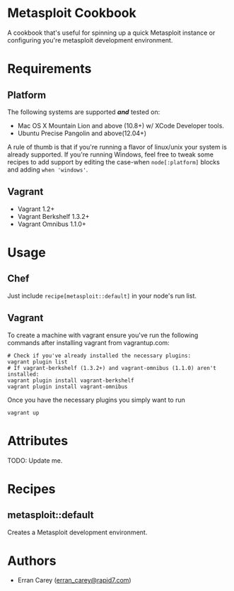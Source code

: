 # Metasploit Cookbook
A cookbook that's useful for spinning up a quick Metasploit instance or
configuring you're metasploit development environment.

# Requirements
## Platform
The following systems are supported ***and*** tested on:
* Mac OS X Mountain Lion and above (10.8+) w/ XCode Developer tools.
* Ubuntu Precise Pangolin and above(12.04+)

A rule of thumb is that if you're running a flavor of linux/unix your system is
already supported. If you're running Windows, feel free to tweak some recipes to
add support by editing the case-when `node[:platform]` blocks and adding
`when 'windows'`.

## Vagrant
* Vagrant 1.2+
* Vagrant Berkshelf 1.3.2+
* Vagrant Omnibus  1.1.0+


# Usage

## Chef
Just include `recipe[metasploit::default]` in your node's run list.

## Vagrant

To create a machine with vagrant ensure you've run the
following commands after installing vagrant from vagrantup.com:

```
# Check if you've already installed the necessary plugins:
vagrant plugin list
# If vagrant-berkshelf (1.3.2+) and vagrant-omnibus (1.1.0) aren't installed:
vagrant plugin install vagrant-berkshelf
vagrant plugin install vagrant-omnibus
```

Once you have the necessary plugins you simply want to run

```
vagrant up
```

# Attributes
TODO: Update me.

# Recipes
## metasploit::default
Creates a Metasploit development environment.

# Authors
* Erran Carey (erran_carey@rapid7.com)
